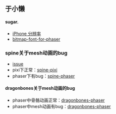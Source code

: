 于小懒
----------------------------

#### sugar.
* [iPhone 分辨率](blog/iphone-resolutions.html)
* [bitmap-font-for-phaser](bitmapfont/phaser/index.html)

### spine关于mesh动画的bug
* [issue](https://github.com/orange-games/phaser-spine/issues/28)
* pixi下正常：[spine-pixi](spine/pixi/mesh.html)
* phaser下有bug：[spine-phaser](spine/phaser/mesh.html)

#### dragonbones关于mesh动画的bug
* phaser中骨骼动画正常：[dragonbones-phaser](dragonbones/phaser/swordsman.html)
* phaser中mesh动画有bug：[dragonbones-phaser](dragonbones/phaser/rooster.html)
